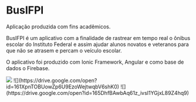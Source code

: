 # BusIFPI
Aplicação produzida com fins acadêmicos.

BusIFPI é um aplicativo com a finalidade de rastrear em tempo real o ônibus escolar do Instituto Federal e assim ajudar alunos novatos e veteranos para que não se atrasem e percam o veículo escolar.<br/>

O aplicativo foi produzido com Ionic Framework, Angular e como base de dados o Firebase.<br/>

<img src="https://drive.google.com/open?id=15zDE6vPprdKIV2DfwYtWSR5bry32eFOj">
![](https://drive.google.com/open?id=161XpnTOBUowZp6U9EzoWejtwqbV6shK0)
![](https://drive.google.com/open?id=165DhfBAwbAq61z_ivsI1YGjxL89Z4hq9)
